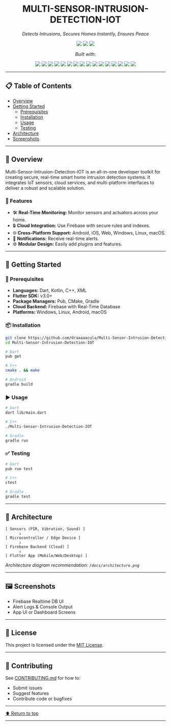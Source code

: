 # <div align="center">MULTI-SENSOR-INTRUSION-DETECTION-IOT</div>

<p align="center"><em>Detects Intrusions, Secures Homes Instantly, Ensures Peace</em></p>

<p align="center">
  <img src="https://img.shields.io/github/last-commit/draaaaacula/Multi-Sensor-Intrusion-Detection-IOT?style=flat&logo=git&logoColor=white&color=0080ff">
  <img src="https://img.shields.io/github/languages/top/draaaaacula/Multi-Sensor-Intrusion-Detection-IOT?style=flat&color=0080ff">
  <img src="https://img.shields.io/github/languages/count/draaaaacula/Multi-Sensor-Intrusion-Detection-IOT?style=flat&color=0080ff">
</p>

<p align="center"><em>Built with:</em></p>
<p align="center">
  <img src="https://img.shields.io/badge/JSON-000000.svg?style=flat&logo=JSON&logoColor=white">
  <img src="https://img.shields.io/badge/JetBrains-000000.svg?style=flat&logo=JetBrains&logoColor=white">
  <img src="https://img.shields.io/badge/Markdown-000000.svg?style=flat&logo=Markdown&logoColor=white">
  <img src="https://img.shields.io/badge/Swift-F05138.svg?style=flat&logo=Swift&logoColor=white">
  <img src="https://img.shields.io/badge/Firebase-DD2C00.svg?style=flat&logo=Firebase&logoColor=white">
  <img src="https://img.shields.io/badge/Android-34A853.svg?style=flat&logo=Android&logoColor=white">
  <img src="https://img.shields.io/badge/Org-77AA99.svg?style=flat&logo=Org&logoColor=white">
  <img src="https://img.shields.io/badge/Gradle-02303A.svg?style=flat&logo=Gradle&logoColor=white">
  <img src="https://img.shields.io/badge/Dart-0175C2.svg?style=flat&logo=Dart&logoColor=white">
  <img src="https://img.shields.io/badge/C++-00599C.svg?style=flat&logo=C%2B%2B&logoColor=white">
  <img src="https://img.shields.io/badge/XML-005FAD.svg?style=flat&logo=XML&logoColor=white">
  <img src="https://img.shields.io/badge/Flutter-02569B.svg?style=flat&logo=Flutter&logoColor=white">
  <img src="https://img.shields.io/badge/CMake-064F8C.svg?style=flat&logo=CMake&logoColor=white">
  <img src="https://img.shields.io/badge/Google-4285F4.svg?style=flat&logo=Google&logoColor=white">
  <img src="https://img.shields.io/badge/Kotlin-7F52FF.svg?style=flat&logo=Kotlin&logoColor=white">
  <img src="https://img.shields.io/badge/YAML-CB171E.svg?style=flat&logo=YAML&logoColor=white">
</p>

---

## 📋 Table of Contents
- [Overview](#overview)
- [Getting Started](#getting-started)
  - [Prerequisites](#prerequisites)
  - [Installation](#installation)
  - [Usage](#usage)
  - [Testing](#testing)
- [Architecture](#architecture)
- [Screenshots](#screenshots)

---

## 🧩 Overview
Multi-Sensor-Intrusion-Detection-IOT is an all-in-one developer toolkit for creating secure, real-time smart home intrusion detection systems. It integrates IoT sensors, cloud services, and multi-platform interfaces to deliver a robust and scalable solution.

### 🔐 Features
- 🛠️ **Real-Time Monitoring:** Monitor sensors and actuators across your home.
- 🔒 **Cloud Integration:** Use Firebase with secure rules and indexes.
- 🌐 **Cross-Platform Support:** Android, iOS, Web, Windows, Linux, macOS.
- 📲 **Notifications:** Receive real-time alerts.
- ⚙️ **Modular Design:** Easily add plugins and features.

---

## 🚀 Getting Started

### 🔧 Prerequisites
- **Languages:** Dart, Kotlin, C++, XML
- **Flutter SDK:** v3.0+
- **Package Managers:** Pub, CMake, Gradle
- **Cloud Backend:** Firebase with Real-Time Database
- **Platforms:** Windows, Linux, Android, macOS

### 📦 Installation
```bash
git clone https://github.com/draaaaacula/Multi-Sensor-Intrusion-Detection-IOT
cd Multi-Sensor-Intrusion-Detection-IOT

# Dart
pub get

# C++
cmake . && make

# Android
gradle build
```

### ▶️ Usage
```bash
# Dart
dart lib/main.dart

# C++
./Multi-Sensor-Intrusion-Detection-IOT

# Gradle
gradle run
```

### ✅ Testing
```bash
# Dart
pub run test

# C++
ctest

# Gradle
gradle test
```

---

## 🧠 Architecture
```
[ Sensors (PIR, Vibration, Sound) ]
      ↓
[ Microcontroller / Edge Device ]
      ↓
[ Firebase Backend (Cloud) ]
      ↓
[ Flutter App (Mobile/Web/Desktop) ]
```

_Architecture diagram recommendation: `/docs/architecture.png`_

---

## 🖼 Screenshots
- Firebase Realtime DB UI
- Alert Logs & Console Output
- App UI or Dashboard Screens

---

## 📜 License

This project is licensed under the [MIT License](LICENSE).

---

## 🤝 Contributing

See [CONTRIBUTING.md](CONTRIBUTING.md) for how to:
- Submit issues
- Suggest features
- Contribute code or bugfixes

---

<p align="left"><a href="#top">⬆ Return to top</a></p>

---
